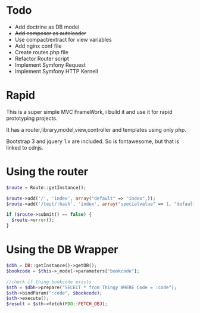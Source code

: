 Todo
=========
* Add doctrine as DB model
* ~~Add composer as autoloader~~
* Use compact/extract for view variables
* Add nginx conf file 
* Create routes.php file
* Refactor Router script
* Implement Symfony Request
* Implement Symfony HTTP Kernell

Rapid
=========

This is a super simple MVC FrameWork, i build it and use it for rapid prototyping projects.

It has a router,library,model,view,controller and templates using only php. 

Bootstrap 3 and jquery 1.x are included. So is fontawesome, but that is linked to cdnjs.

Using the router
================
```php
$route = Route::getInstance();

$route->add('/', 'index', array("default" => "index",));
$route->add('/test/:hash', 'index', array("specialvalue" => 1, "default" => "test",));

if ($route->submit() == false) {
  $route->error();
}
```

Using the DB Wrapper
===================
```php
$dbh = DB::getInstance()->getDB();
$bookcode = $this->_model->parameters["bookcode"];

//check if thing bookcode exists
$sth = $dbh->prepare("SELECT * from Thingy WHERE Code = :code");
$sth->bindParam(":code", $bookcode);
$sth->execute();
$result = $sth->fetch(PDO::FETCH_OBJ);
```

